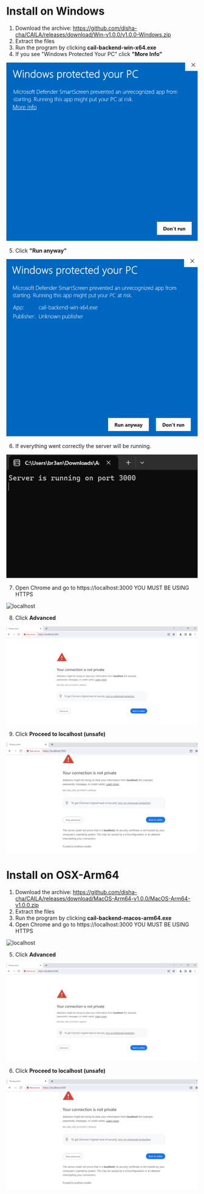 # Install on Windows

1. Download the archive: https://github.com/disha-cha/CAILA/releases/download/Win-v1.0.0/v1.0.0-Windows.zip
2. Extract the files
3. Run the program by clicking **cail-backend-win-x64.exe**
4. If you see "Windows Protected Your PC" click **"More Info"**

![Windows Protected](screenshots/win1.png)

5. Click **"Run anyway"**

![Windows Protected](screenshots/win2.png)

6. If everything went correctly the server will be running.

![Windows Protected](screenshots/win3.png)

7. Open Chrome and go to  https://localhost:3000 YOU MUST BE USING HTTPS

![localhost](screenshots/localhost.png)

8. Click **Advanced**

![Chrome](screenshots/chrome1.png)

9. Click **Proceed to localhost (unsafe)**

![Chrome](screenshots/chrome2.png)


# Install on OSX-Arm64

1. Download the archive: https://github.com/disha-cha/CAILA/releases/download/MacOS-Arm64-v1.0.0/MacOS-Arm64-v1.0.0.zip
2. Extract the files
3. Run the program by clicking **cail-backend-macos-arm64.exe**
4. Open Chrome and go to  https://localhost:3000 YOU MUST BE USING HTTPS

![localhost](screenshots/localhost.png)

5. Click **Advanced**

![Chrome](screenshots/chrome1.png)

6. Click **Proceed to localhost (unsafe)**

![Chrome](screenshots/chrome2.png)
